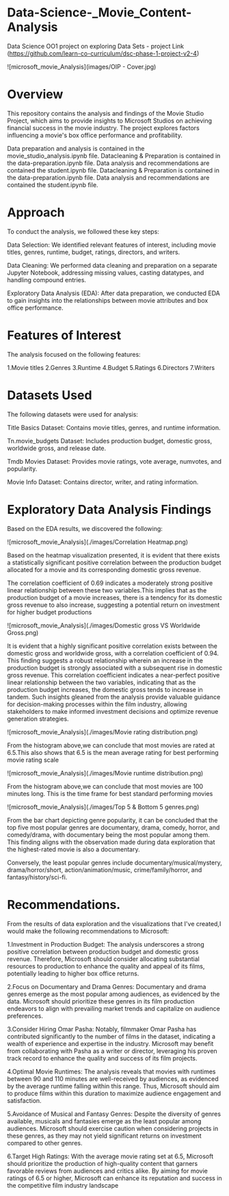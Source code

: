 # Data-Science-_Movie_Content-Analysis
Data Science OO1 project on exploring Data Sets  -  project Link (https://github.com/learn-co-curriculum/dsc-phase-1-project-v2-4)



![microsoft_movie_Analysis](images/OIP - Cover.jpg)


# Overview
This repository contains the analysis and findings of the Movie Studio Project, which aims to provide insights to Microsoft Studios on achieving financial success in the movie industry. The project explores factors influencing a movie's box office performance and profitability.

Data preparation and analysis is contained in the movie_studio_analysis.ipynb file.
Datacleaning & Preparation is contained in the data-preparation.ipynb file.
Data analysis and recommendations are contained the student.ipynb file.
Datacleaning & Preparation is contained in the data-preparation.ipynb file. Data analysis and recommendations are contained the student.ipynb file.

# Approach
To conduct the analysis, we followed these key steps:

Data Selection: We identified relevant features of interest, including movie titles, genres, runtime, budget, ratings, directors, and writers.

Data Cleaning: We performed data cleaning and preparation on a separate Jupyter Notebook, addressing missing values, casting datatypes, and handling compound entries.

Exploratory Data Analysis (EDA): After data preparation, we conducted EDA to gain insights into the relationships between movie attributes and box office performance.

# Features of Interest
The analysis focused on the following features:

1.Movie titles
2.Genres
3.Runtime
4.Budget
5.Ratings
6.Directors
7.Writers

# Datasets Used
The following datasets were used for analysis:

Title Basics Dataset: Contains movie titles, genres, and runtime information.

Tn.movie_budgets Dataset: Includes production budget, domestic gross, worldwide gross, and release date.

Tmdb Movies Dataset: Provides movie ratings, vote average, numvotes, and popularity.

Movie Info Dataset: Contains director, writer, and rating information.

# Exploratory Data Analysis Findings
Based on the EDA results, we discovered the following:


![microsoft_movie_Analysis](./images/Correlation Heatmap.png)


Based on the heatmap visualization presented, it is evident that there exists a statistically significant positive correlation between the production budget allocated for a movie and its corresponding domestic gross revenue. 

The correlation coefficient of 0.69 indicates a moderately strong positive linear relationship between these two variables.This implies that as the production budget of a movie increases, there is a tendency for its domestic gross revenue to also increase, suggesting a potential return on investment for higher budget productions


![microsoft_movie_Analysis](./images/Domestic gross VS Worldwide Gross.png)


It is evident that a highly significant positive correlation exists between the domestic gross and worldwide gross, with a correlation coefficient of 0.94. This finding suggests a robust relationship wherein an increase in the production budget is strongly associated with a subsequent rise in domestic gross revenue. This correlation coefficient indicates a near-perfect positive linear relationship between the two variables, indicating that as the production budget increases, the domestic gross tends to increase in tandem. Such insights gleaned from the analysis provide valuable guidance for decision-making processes within the film industry, allowing stakeholders to make informed investment decisions and optimize revenue generation strategies.


![microsoft_movie_Analysis](./images/Movie rating distribution.png)


From the histogram above,we can conclude that most movies are rated at 6.5.This also shows that 6.5 is the mean average rating for best performing movie rating scale


![microsoft_movie_Analysis](./images/Movie runtime distribution.png)


From the histogram above,we can conclude that most movies are 100 minutes long. This is the time frame for best standard performing movies


![microsoft_movie_Analysis](./images/Top 5 & Bottom 5 genres.png)


From the bar chart depicting genre popularity, it can be concluded that the top five most popular genres are documentary, drama, comedy, horror, and comedy/drama, with documentary being the most popular among them. This finding aligns with the observation made during data exploration that the highest-rated movie is also a documentary.

Conversely, the least popular genres include documentary/musical/mystery, drama/horror/short, action/animation/music, crime/family/horror, and fantasy/history/sci-fi.


# Recommendations.

From the results of data exploration and the visualizations that I've created,I would make the following recommendations to Microsoft:

1.Investment in Production Budget: The analysis underscores a strong positive correlation between production budget and domestic gross revenue. Therefore, Microsoft should consider allocating substantial resources to production to enhance the quality and appeal of its films, potentially leading to higher box office returns.

2.Focus on Documentary and Drama Genres: Documentary and drama genres emerge as the most popular among audiences, as evidenced by the data. Microsoft should prioritize these genres in its film production endeavors to align with prevailing market trends and capitalize on audience preferences.

3.Consider Hiring Omar Pasha: Notably, filmmaker Omar Pasha has contributed significantly to the number of films in the dataset, indicating a wealth of experience and expertise in the industry. Microsoft may benefit from collaborating with Pasha as a writer or director, leveraging his proven track record to enhance the quality and success of its film projects.

4.Optimal Movie Runtimes: The analysis reveals that movies with runtimes between 90 and 110 minutes are well-received by audiences, as evidenced by the average runtime falling within this range. Thus, Microsoft should aim to produce films within this duration to maximize audience engagement and satisfaction.

5.Avoidance of Musical and Fantasy Genres: Despite the diversity of genres available, musicals and fantasies emerge as the least popular among audiences. Microsoft should exercise caution when considering projects in these genres, as they may not yield significant returns on investment compared to other genres.

6.Target High Ratings: With the average movie rating set at 6.5, Microsoft should prioritize the production of high-quality content that garners favorable reviews from audiences and critics alike. By aiming for movie ratings of 6.5 or higher, Microsoft can enhance its reputation and success in the competitive film industry landscape